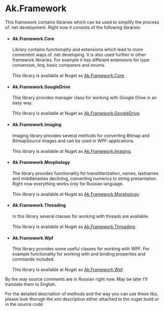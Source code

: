 # Ak.Framework
This framework contains libraries which can be used to simplify the process of .net development. Right now it consists of the following libraries:
<br/>
<ul>
  <li>
    <h4>Ak.Framework.Core</h4>
    Library contains functionality and extensions which lead to more convenient ways of .net developing. It is also used further in other framework libraries. For example it has different extensions for type conversion, linq, basic comparers and enums.<br/><br/>
    This library is available at Nuget as <a href="https://www.nuget.org/packages/Ak.Framework.Core">Ak.Framework.Core</a>.
  </li>
  <li>
    <h4>Ak.Framework.GoogleDrive</h4>
    This library provides manager class for working with Google Drive in an easy way.
    <br/><br/>
    This library is available at Nuget as <a href="https://www.nuget.org/packages/Ak.Framework.GoogleDrive">Ak.Framework.GoogleDrive</a>.
  </li>
  <li>
    <h4>Ak.Framework.Imaging</h4>
    Imaging library provides several methods for converting Bitmap and BitmapSource images and can be used in WPF-applications.
    <br/><br/>
    This library is available at Nuget as <a href="https://www.nuget.org/packages/Ak.Framework.Imaging">Ak.Framework.Imaging</a>.
  </li>
  <li>
    <h4>Ak.Framework.Morphology</h4>
    The library provides functionality for translitterization, names, lastnames and middlenames declining, converting numerics to string presentation. Right now everything works only for Russian language.
    <br/><br/>
    This library is available at Nuget as <a href="https://www.nuget.org/packages/Ak.Framework.Morphology">Ak.Framework.Morphology</a>.
  </li>
  <li>
    <h4>Ak.Framework.Threading</h4>
    In this library several classes for working with threads are available.
    <br/><br/>
    This library is available at Nuget as <a href="https://www.nuget.org/packages/Ak.Framework.Threading">Ak.Framework.Threading</a>.
  </li>
  <li>
    <h4>Ak.Framework.Wpf</h4>
    This library provides some useful classes for working with WPF. For example functionality for working with and binding properties and commands included. 
    <br/><br/>
    This library is available at Nuget as <a href="https://www.nuget.org/packages/Ak.Framework.Wpf">Ak.Framework.Wpf</a>.
  </li>
</ul>

By the way source comments are in Russian right now. May be later I'll translate them to English.

For the detailed description of methods and the way you can use these libs, please look thorugh the xml description either attached to the nuget build or in the source code.
